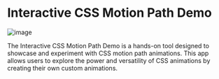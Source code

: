 # Interactive CSS Motion Path Demo
![image](https://github.com/user-attachments/assets/c7ef95d0-8595-43f6-8c7e-c4366efe5525)

The Interactive CSS Motion Path Demo is a hands-on tool designed to showcase and experiment with CSS motion path animations. This app allows users to explore the power and versatility of CSS animations by creating their own custom animations.
